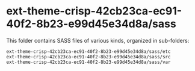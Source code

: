 # ext-theme-crisp-42cb23ca-ec91-40f2-8b23-e99d45e34d8a/sass

This folder contains SASS files of various kinds, organized in sub-folders:

    ext-theme-crisp-42cb23ca-ec91-40f2-8b23-e99d45e34d8a/sass/etc
    ext-theme-crisp-42cb23ca-ec91-40f2-8b23-e99d45e34d8a/sass/src
    ext-theme-crisp-42cb23ca-ec91-40f2-8b23-e99d45e34d8a/sass/var

